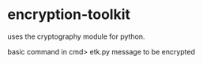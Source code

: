# encryption-toolkit

uses the cryptography module for python.

basic command in cmd> etk.py message to be encrypted
